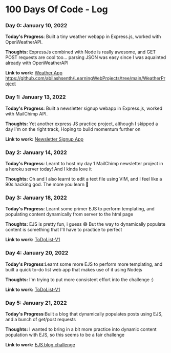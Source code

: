 # 100 Days Of Code - Log

### Day 0: January 10, 2022 

**Today's Progress**: Built a tiny weather webapp in Express.js, worked with OpenWeatherAPI.

**Thoughts:** ExpressJs combined with Node is really awesome, and GET POST requests are cool too... parsing JSON was easy since I was aquainted already with OpenWeatherAPI

**Link to work:** [Weather App](https://github.com/abilashsenth/LearningWebProjects/tree/main/WeatherProject) https://github.com/abilashsenth/LearningWebProjects/tree/main/WeatherProject



### Day 1: January 13, 2022 

**Today's Progress**: Built a newsletter signup webapp in Express.js, worked with MailChimp API.

**Thoughts:** Yet another express JS practice project, although I skipped a day I'm on the right track, Hoping to build momentum further on

**Link to work:** [Newsletter Signup App](https://github.com/abilashsenth/LearningWebProjects/tree/main/Newsletter-Signup)


### Day 2: January 14, 2022 

**Today's Progress**: Learnt to host my day 1 MailChimp newsletter project in a heroku server today! And I kinda love it

**Thoughts:** Oh and I also learnt to edit a text file using VIM, and I feel like a 90s hacking god. The more you learn 👀


### Day 3: January 18, 2022 

**Today's Progress**: Learnt some primer EJS to perform templating, and populating content dynamically from server to the html page 

**Thoughts:** EJS is pretty fun, i guess 😅 But the way to dynamically populate content is something that I'll have to practice to perfect

**Link to work:** [ToDoList-V1](https://github.com/abilashsenth/LearningWebProjects/tree/main/todolist-v1)

### Day 4: January 20, 2022 

**Today's Progress**:Learnt some more EJS to perform more templating, and built a quick to-do list web app that makes use of it using Nodejs

**Thoughts:** I'm trying to put more consistent effort into the challenge :)

**Link to work:** [ToDoList-V1](https://github.com/abilashsenth/LearningWebProjects/tree/main/todolist-v1)

### Day 5: January 21, 2022 

**Today's Progress**:Built a blog that dynamically populates posts using EJS, and a bunch of get/post requests

**Thoughts:** I wanted to bring in a bit more practice into dynamic content population with EJS, so this seems to be a fair challenge

**Link to work:** [EJS blog challenge](https://github.com/abilashsenth/LearningWebProjects/tree/main/ejs-challenge)

